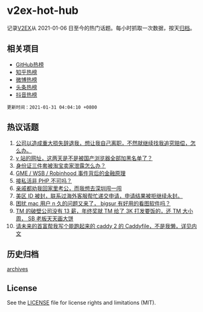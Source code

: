 # v2ex-hot-hub

 记录[V2EX](https://www.v2ex.com/)从 2021-01-06 日至今的热门话题。每小时抓取一次数据，按天[归档](archives)。
 
 ## 相关项目

- [GitHub热榜](https://github.com/lonnyzhang423/github-hot-hub)
- [知乎热榜](https://github.com/lonnyzhang423/zhihu-hot-hub)
- [微博热榜](https://github.com/lonnyzhang423/weibo-hot-hub)
- [头条热榜](https://github.com/lonnyzhang423/toutiao-hot-hub)
- [抖音热榜](https://github.com/lonnyzhang423/douyin-hot-hub)


 `更新时间：2021-01-31 04:04:10 +0800`

## 热议话题

1. [公司以造成重大损失辞退我，想让我自己离职，不然就继续找我追究赔偿，怎么办。](https://www.v2ex.com/t/749825)
1. [v 站的网址，这两天是不是被国产浏览器全部加黑名单了？](https://www.v2ex.com/t/749828)
1. [身份证三件套被淘宝卖家泄露怎么办？](https://www.v2ex.com/t/749777)
1. [GME / WSB / Robinhood 事件背后的金融原理](https://www.v2ex.com/t/749874)
1. [接私活非 PHP 不可吗？](https://www.v2ex.com/t/749820)
1. [亲戚都劝我回家里考公，而我想去深圳闯一闯](https://www.v2ex.com/t/749886)
1. [美区 ID 被封，联系过海外客服帮忙递交申请，申请结果被拒继续永封。](https://www.v2ex.com/t/749778)
1. [困扰 mac 用户 n 久的问题又来了， bigsur 有好用的看图软件吗？](https://www.v2ex.com/t/749799)
1. [TM 的破壁公司没有 13 薪，年终奖就 TM 给了 3K 打发要饭的，还 TM 大小周， SB 老板天天画大饼](https://www.v2ex.com/t/749772)
1. [请未来的首富帮我写个能跑起来的 caddy 2 的 Caddyfile，不是我懒，详见内文](https://www.v2ex.com/t/749758)

## 历史归档

[archives](archives)

## License

See the [LICENSE](LICENSE) file for license rights and limitations (MIT).

